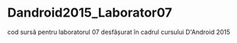 # Dandroid2015_Laborator07
cod sursă pentru laboratorul 07 desfășurat în cadrul cursului D'Android 2015
